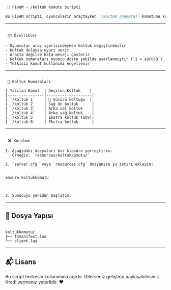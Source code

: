
```markdown

 🚗 FiveM - /koltuk Komutu Scripti

Bu FiveM scripti, oyuncuların araçtayken `/koltuk [numara]` komutunu kullanarak araç içindeki farklı koltuklara geçmesini sağlar. Admin yetkisi gerekmez. Basit, kullanışlı ve herkesin erişebileceği bir komuttur.

```
---
```

 📦 Özellikler

- Oyuncular araç içerisindeyken koltuk değiştirebilir
- Koltuk doluysa uyarı verir
- Araçta değilse hata mesajı gösterir
- Koltuk numaraları oyuncu dostu şekilde ayarlanmıştır (`1 = sürücü`)
- Yetkisiz komut kullanımı engellenir

```
---
```

 🔢 Koltuk Numaraları

| Yazılan Komut  | Geçilen Koltuk    |
|----------------|--------------------|
| `/koltuk 1`    | 🚗 Sürücü koltuğu  |
| `/koltuk 2`    | Sağ ön koltuk      |
| `/koltuk 3`    | Arka sol koltuk    |
| `/koltuk 4`    | Arka sağ koltuk    |
| `/koltuk 5`    | Ekstra koltuk (SUV)|
| `/koltuk 6`    | Ekstra koltuk      |

```
---
```

 🛠️ Kurulum

1. Aşağıdaki dosyaları bir klasöre yerleştirin:  
   Örneğin: `resources/koltukkomutu/`

2. `server.cfg` veya `resources.cfg` dosyanıza şu satırı ekleyin:


ensure koltukkomutu



3. Sunucuyu yeniden başlatın.

```
---

## 📁 Dosya Yapısı

```

koltukkomutu/
├── fxmanifest.lua
└── client.lua

````



---

## 📬 Lisans

Bu script herkesin kullanımına açıktır. Dilerseniz geliştirip paylaşabilirsiniz.
Kredi vermeniz yeterlidir. ❤️


